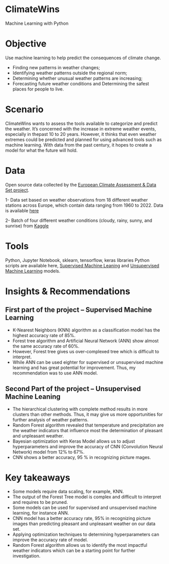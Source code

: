 # ClimateWins
Machine Learning with Python
# Objective
Use machine learning to help predict the consequences of climate change.
- Finding new patterns in weather changes;
- Identifying weather patterns outside the regional norm;
- Determining whether unusual weather patterns are increasing;
- Forecasting future weather conditions and Determining the safest places for people to live.
# Scenario
ClimateWins wants to assess the tools available to categorize and predict the weather. It’s concerned with the increase in extreme weather events, especially in thepast 10 to 20 years. However, it thinks that even weather extremes could be predicted and planned for using advanced tools such as machine learning. With data from the past century, it hopes to create a model for what the future will hold.
# Data
Open source data collected by the [European Climate Assessment & Data Set project](https://www.ecad.eu/).

1- Data set based on weather observations from 18 different weather stations across Europe, which contain data ranging from 1960 to 2022. Data is available [here](https://coach-courses-us.s3.amazonaws.com/public/courses/da-spec-ml/Scripts/A2/DATASET%20weather_prediction_dataset_processed.csv)

2- Batch of four different weather conditions (cloudy, rainy, sunny, and sunrise) from [Kaggle](https://www.kaggle.com/datasets/pratik2901/multiclass-weather-dataset)
# Tools
Python, Jupyter Notebook, sklearn, tensorflow, keras libraries
Python scripts are available here, [Supervised Machine Leaning](https://github.com/stepanova531/ClimateWins-Unsupervised-ML/tree/main/ClimateWins/02%20Scripts%20Supervised%20ML) and [Unsupervised Machine Learning](https://github.com/stepanova531/ClimateWins-Unsupervised-ML/tree/main/ClimateWins/03%20Scripts%20Unsupervised%20ML) models.
# Insights & Recommendations
## First part of the project – Supervised Machine Learning
- K-Nearest Neighbors (KNN) algorithm as a classification model has the highest accuracy rate of 85%.
- Forest tree algorithm and Artificial Neural Network (ANN) show almost the same accuracy rate of 60%. 
- However, Forest tree gives us over-complexed tree which is difficult to interpret. 
- While ANN can be used eighter for supervised or unsupervised machine learning and has great potential for improvement. Thus, my recommendation was to use ANN model.
## Second Part of the project – Unsupervised Machine Leaning
- The hierarchical clustering with complete method results in more clusters than other methods. Thus, it may give us more opportunities for further analysis of weather patterns.
- Random Forest algorithm revealed that temperature and precipitation are the weather indicators that influence most the determination of pleasant and unpleasant weather.
- Bayesian optimization with Keras Model allows us to adjust hyperparameters and improve the accuracy of CNN (Convolution Neural Network) model from 12% to 67%.  
- CNN shows a better accuracy, 95 % in recognizing picture mages.
# Key takeaways
- Some models require data scaling, for example, KNN.
- The output of the Forest Tree model is complex and difficult to interpret and requires to be pruned.  
- Some models can be used for supervised and unsupervised machine learning, for instance ANN.
- CNN model has a better accuracy rate, 95% in recognizing picture images than predicting pleasant and unpleasant weather on our data set.
- Applying optimization techniques to determining hyperparameters can improve the accuracy rate of model. 
- Random Forest algorithm allows us to identify the most impactful weather indicators which can be a starting point for further investigation. 

